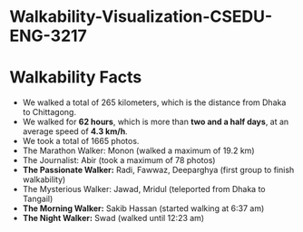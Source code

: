 # Walkability-Visualization-CSEDU-ENG-3217


# Walkability Facts

- We walked a total of 265 kilometers, which is the distance from Dhaka to Chittagong.
- We walked for **62 hours**, which is more than **two and a half days**, at an average speed of **4.3 km/h**.
- We took a total of 1665 photos.
- The Marathon Walker: Monon (walked a maximum of 19.2 km)
- The Journalist: Abir (took a maximum of 78 photos)
- **The Passionate Walker:** Radi, Fawwaz, Deeparghya (first group to finish walkability)
- The Mysterious Walker: Jawad, Mridul (teleported from Dhaka to Tangail)
- **The Morning Walker:** Sakib Hassan (started walking at 6:37 am)
- **The Night Walker:** Swad (walked until 12:23 am)